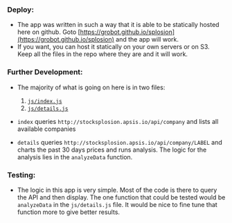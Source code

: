 ### Deploy:
- The app was written in such a way that it is able to be statically hosted here on github. Goto [https://grobot.github.io/splosion](https://grobot.github.io/splosion) and the app will work.
- If you want, you can host it statically on your own servers or on S3. Keep all the files in the repo where they are and it will work.

### Further Development:
- The majority of what is going on here is in two files:
  1) [`js/index.js`](https://github.com/grobot/splosion/blob/master/js/index.js)
  2) [`js/details.js`](https://github.com/grobot/splosion/blob/master/js/details.js)

- `index` queries `http://stocksplosion.apsis.io/api/company` and lists all available companies
- `details` queries `http://stocksplosion.apsis.io/api/company/LABEL` and charts the past 30 days prices and runs analysis. The logic for the analysis lies in the `analyzeData` function.

### Testing:
- The logic in this app is very simple. Most of the code is there to query the API and then display. The one function that could be tested would be `analyzeData` in the `js/details.js` file. It would be nice to fine tune that function more to give better results.

